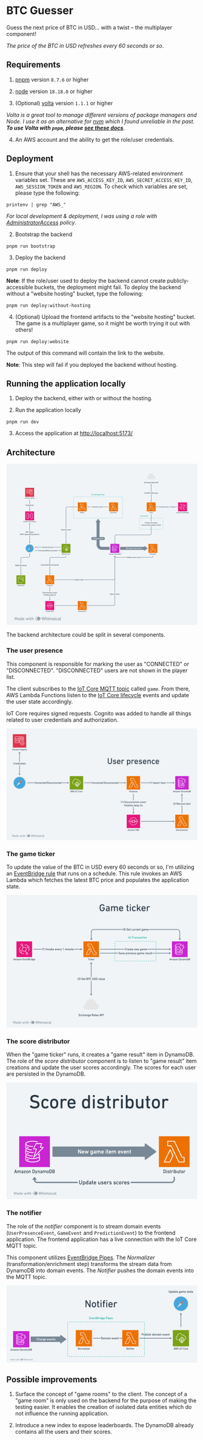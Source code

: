 # BTC Guesser

Guess the next price of BTC in USD... with a twist – the multiplayer component!

_The price of the BTC in USD refreshes every 60 seconds or so_.

## Requirements

1. [pnpm](https://pnpm.io/) version `8.7.6` or higher

2. [node](https://nodejs.org/en) version `18.18.0` or higher

3. (Optional) [volta](https://docs.volta.sh/guide/) version `1.1.1` or higher

_Volta is a great tool to manage different versions of package managers and Node. I use it as an alternative for [nvm](https://github.com/nvm-sh/nvm) which I found unreliable in the past. **To use Volta with `pnpm`, please [see these docs](https://docs.volta.sh/advanced/pnpm)**_.

4. An AWS account and the ability to get the role/user credentials.

## Deployment

1. Ensure that your shell has the necessary AWS-related environment variables set. These are `AWS_ACCESS_KEY_ID`, `AWS_SECRET_ACCESS_KEY_ID`, `AWS_SESSION_TOKEN` and `AWS_REGION`. To check which variables are set, please type the following:

```shell
printenv | grep "AWS_"
```

_For local development & deployment, I was using a role with [AdministratorAccess](https://docs.aws.amazon.com/aws-managed-policy/latest/reference/AdministratorAccess.html) policy_.

2. Bootstrap the backend

```shell
pnpm run bootstrap
```

3. Deploy the backend

```shell
pnpm run deploy
```

**Note**: If the role/user used to deploy the backend cannot create publicly-accessible buckets, the deployment might fail. To deploy the backend without a "website hosting" bucket, type the following:

```shell
pnpm run deploy:without-hosting
```

4. (Optional) Upload the frontend artifacts to the "website hosting" bucket. The game is a multiplayer game, so it might be worth trying it out with others!

```shell
pnpm run deploy:website
```

The output of this command will contain the link to the website.

**Note**: This step will fail if you deployed the backend without hosting.

## Running the application locally

1. Deploy the backend, either with or without the hosting.

2. Run the application locally

```shell
pnpm run dev
```

3. Access the application at [http://localhost:5173/](http://localhost:5173/)

## Architecture

![full architecture](./docs/architecture.png)

The backend architecture could be split in several components.

### The user presence

This component is responsible for marking the user as "CONNECTED" or "DISCONNECTED". "DISCONNECTED" users are not shown in the player list.

The client subscribes to the [IoT Core MQTT topic](https://docs.aws.amazon.com/iot/latest/developerguide/topics.html) called `game`. From there, AWS Lambda Functions listen to the [IoT Core lifecycle](https://docs.aws.amazon.com/iot/latest/developerguide/life-cycle-events.html) events and update the user state accordingly.

IoT Core requires signed requests. Cognito was added to handle all things related to user credentials and authorization.

![user presence diagram](./docs/presence.png)

### The game ticker

To update the value of the BTC in USD every 60 seconds or so, I'm utilizing an [EventBridge rule](https://docs.aws.amazon.com/eventbridge/latest/userguide/eb-rules.html) that runs on a schedule. This rule invokes an AWS Lambda which fetches the latest BTC price and populates the application state.

![game ticker diagram](./docs/ticker.png)

### The score distributor

When the "game ticker" runs, it creates a "game result" item in DynamoDB. The role of the _score distributor_ component is to listen to "game result" item creations and update the user scores accordingly. The scores for each user are persisted in the DynamoDB.

![score distributor diagram](./docs/score-distributor.png)

### The notifier

The role of the _notifier_ component is to stream domain events (`UserPresenceEvent`, `GameEvent` and `PredictionEvent`) to the frontend application. The frontend application has a live connection with the IoT Core MQTT topic.

This component utilizes [EventBridge Pipes](https://docs.aws.amazon.com/eventbridge/latest/userguide/eb-pipes.html). The _Normalizer_ (transformation/enrichment step) transforms the stream data from DynamoDB into domain events. The _Notifier_ pushes the domain events into the MQTT topic.

![notifier diagram](./docs/notifier.png)

## Possible improvements

1. Surface the concept of "game rooms" to the client. The concept of a "game room" is only used on the backend for the purpose of making the testing easier. It enables the creation of isolated data entities which do not influence the running application.

2. Introduce a new index to expose leaderboards. The DynamoDB already contains all the users and their scores.
